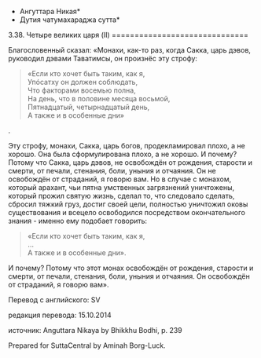 * Ангуттара Никая*
* Дутия чатумахараджа сутта*

3\.38\. Четыре великих царя \(II\)
\=\=\=\=\=\=\=\=\=\=\=\=\=\=\=\=\=\=\=\=\=\=\=\=\=\=\=\=\=\=

Благословенный сказал: «Монахи, как\-то раз, когда Сакка, царь дэвов, руководил дэвами Таватимсы, он произнёс эту строфу:

> «Если кто хочет быть таким, как я,  
> Упóсатху он должен соблюдать,  
> Что факторами восемью полна,  
> На день, что в половине месяца восьмой,  
> Пятнадцатый, четырнадцатый день,  
> А также и в особенные дни»

\.

Эту строфу, монахи, Сакка, царь богов, продекламировал плохо, а не хорошо\. Она была сформулирована плохо, а не хорошо\. И почему? Потому что Сакка, царь дэвов, не освобождён от рождения, старости и смерти, от печали, стенания, боли, уныния и отчаяния\. Он не освобождён от страданий, я говорю вам\. Но в случае с монахом, который арахант, чьи пятна умственных загрязнений уничтожены, который прожил святую жизнь, сделал то, что следовало сделать, сбросил тяжкий груз, достиг своей цели, полностью уничтожил оковы существования и всецело освободился посредством окончательного знания \- именно ему подобает говорить:

> «Если кто хочет быть таким, как я,  
> …  
> А также и в особенные дни»\.

И почему? Потому что этот монах освобождён от рождения, старости и смерти, от печали, стенания, боли, уныния и отчаяния\. Он освобождён от страданий, я говорю вам»\.

Перевод с английского: SV

редакция перевода: 15\.10\.2014

источник: Anguttara Nikaya by Bhikkhu Bodhi, p\. 239

Prepared for SuttaCentral by Aminah Borg\-Luck\.